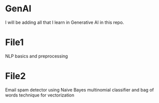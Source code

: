 # GenAI
I will be adding all that I learn in Generative AI in this repo.

# File1

NLP basics and preprocessing

# File2

Email spam detector using Naive Bayes multinomial classifier and bag of words technique for vectorization 
